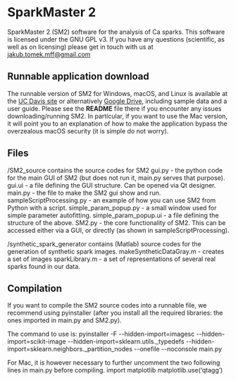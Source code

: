 # SparkMaster 2
SparkMaster 2 (SM2) software for the analysis of Ca sparks. 
This software is licensed under the GNU GPL v3. If you have any questions (scientific, as well as on licensing) please get in touch with us at jakub.tomek.mff@gmail.com

## Runnable application download
The runnable version of SM2 for Windows, macOS, and Linux is available at the [UC Davis site](https://somapp.ucdmc.ucdavis.edu/Pharmacology/bers/) or alternatively [Google Drive](https://drive.google.com/drive/folders/1Gs_f9ilt5Orq9AeqWzHas44Pz8-UKZaV?usp=sharing), including sample data and a user guide. Please see the **README** file there if you encounter any issues downloading/running SM2. In particular, if you want to use the Mac version, it will point you to an explanation of how to make the application bypass the overzealous macOS security (it is simple do not worry).

## Files
/SM2_source contains the source codes for SM2
gui.py - the python code for the main GUI of SM2 (but does not run it, main.py serves that purpose).
gui.ui - a file defining the GUI structure. Can be opened via Qt designer.
main.py - the file to make the SM2 gui show and run.
sampleScriptProcessing.py - an example of how you can use SM2 from Python with a script.
simple_param_popup.py - a small window used for simple parameter autofitting.
simple_param_popup.ui - a file defining the structure of the above.
SM2.py - the core functionality of SM2. This can be accessed either via a GUI, or directly (as shown in sampleScriptProcessing).

/synthetic_spark_generator contains (Matlab) source codes for the generation of synthetic spark images.
makeSyntheticDataGray.m - creates a set of images
sparkLibrary.m - a set of representations of several real sparks found in our data.

## Compilation
If you want to compile the SM2 source codes into a runnable file, we recommend using pyinstaller (after you install all the required libraries: the ones imported in main.py and SM2.py).

The command to use is:
pyinstaller -F --hidden-import=imagesc --hidden-import=scikit-image --hidden-import=sklearn.utils._typedefs --hidden-import=sklearn.neighbors._partition_nodes --onefile --noconsole main.py

For Mac, it is however necessary to further uncomment the two following lines in main.py before compiling.
import matplotlib
matplotlib.use(‘qtagg’)

